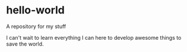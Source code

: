 # hello-world

A repository for my stuff

I can't wait to learn everything I can here to develop awesome things to save the world.
